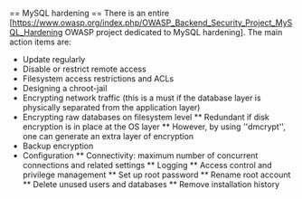 
== MySQL hardening ==
There is an entire [https://www.owasp.org/index.php/OWASP_Backend_Security_Project_MySQL_Hardening OWASP project dedicated to MySQL hardening]. The main action items are:

* Update regularly
* Disable or restrict remote access
* Filesystem access restrictions and ACLs
* Designing a chroot-jail
* Encrypting network traffic (this is a must if the database layer is physically separated from the application layer)
* Encrypting raw databases on filesystem level
** Redundant if disk encryption is in place at the OS layer
** However, by using ''dmcrypt'', one can generate an extra layer of encryption
* Backup encryption
* Configuration
** Connectivity: maximum number of concurrent connections and related settings
** Logging
** Access control and privilege management
** Set up root password
** Rename root account
** Delete unused users and databases
** Remove installation history
